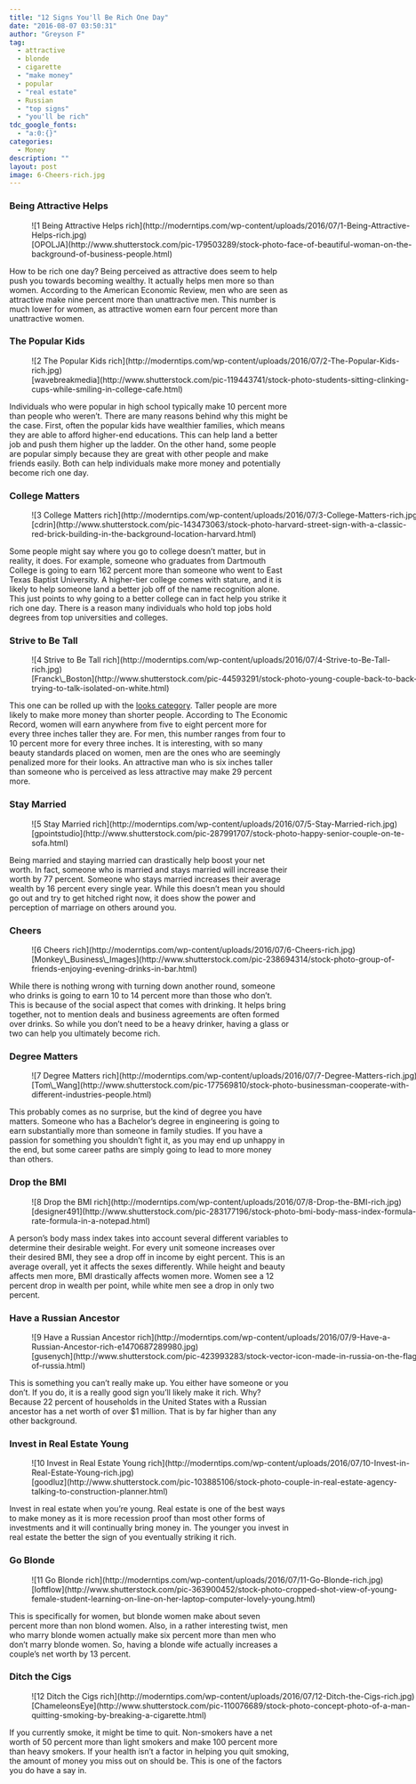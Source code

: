 ```yaml
---
title: "12 Signs You'll Be Rich One Day"
date: "2016-08-07 03:50:31"
author: "Greyson F"
tag:
  - attractive
  - blonde
  - cigarette
  - "make money"
  - popular
  - "real estate"
  - Russian
  - "top signs"
  - "you'll be rich"
tdc_google_fonts:
  - "a:0:{}"
categories:
  - Money
description: ""
layout: post
image: 6-Cheers-rich.jpg
---
```


### Being Attractive Helps

<figure aria-describedby="caption-attachment-3991" class="wp-caption alignnone" id="attachment_3991" style="width: 700px">![1 Being Attractive Helps rich](http://moderntips.com/wp-content/uploads/2016/07/1-Being-Attractive-Helps-rich.jpg)<figcaption class="wp-caption-text" id="caption-attachment-3991">[OPOLJA](http://www.shutterstock.com/pic-179503289/stock-photo-face-of-beautiful-woman-on-the-background-of-business-people.html)</figcaption></figure>

How to be rich one day? Being perceived as attractive does seem to help push you towards becoming wealthy. It actually helps men more so than women. According to the American Economic Review, men who are seen as attractive make nine percent more than unattractive men. This number is much lower for women, as attractive women earn four percent more than unattractive women.

### The Popular Kids

<figure aria-describedby="caption-attachment-3992" class="wp-caption alignnone" id="attachment_3992" style="width: 700px">![2 The Popular Kids rich](http://moderntips.com/wp-content/uploads/2016/07/2-The-Popular-Kids-rich.jpg)<figcaption class="wp-caption-text" id="caption-attachment-3992">[wavebreakmedia](http://www.shutterstock.com/pic-119443741/stock-photo-students-sitting-clinking-cups-while-smiling-in-college-cafe.html)</figcaption></figure>

Individuals who were popular in high school typically make 10 percent more than people who weren’t. There are many reasons behind why this might be the case. First, often the popular kids have wealthier families, which means they are able to afford higher-end educations. This can help land a better job and push them higher up the ladder. On the other hand, some people are popular simply because they are great with other people and make friends easily. Both can help individuals make more money and potentially become rich one day.

### College Matters

<figure aria-describedby="caption-attachment-3993" class="wp-caption alignnone" id="attachment_3993" style="width: 700px">![3 College Matters rich](http://moderntips.com/wp-content/uploads/2016/07/3-College-Matters-rich.jpg)<figcaption class="wp-caption-text" id="caption-attachment-3993">[cdrin](http://www.shutterstock.com/pic-143473063/stock-photo-harvard-street-sign-with-a-classic-red-brick-building-in-the-background-location-harvard.html)</figcaption></figure>

Some people might say where you go to college doesn’t matter, but in reality, it does. For example, someone who graduates from Dartmouth College is going to earn 162 percent more than someone who went to East Texas Baptist University. A higher-tier college comes with stature, and it is likely to help someone land a better job off of the name recognition alone. This just points to why going to a better college can in fact help you strike it rich one day. There is a reason many individuals who hold top jobs hold degrees from top universities and colleges.

### Strive to Be Tall

<figure aria-describedby="caption-attachment-3994" class="wp-caption alignnone" id="attachment_3994" style="width: 700px">![4 Strive to Be Tall rich](http://moderntips.com/wp-content/uploads/2016/07/4-Strive-to-Be-Tall-rich.jpg)<figcaption class="wp-caption-text" id="caption-attachment-3994">[Franck\_Boston](http://www.shutterstock.com/pic-44593291/stock-photo-young-couple-back-to-back-trying-to-talk-isolated-on-white.html)</figcaption></figure>

This one can be rolled up with the [looks category](http://www.businessinsider.com/15-signs-you-will-be-rich-2010-10?op=1). Taller people are more likely to make more money than shorter people. According to The Economic Record, women will earn anywhere from five to eight percent more for every three inches taller they are. For men, this number ranges from four to 10 percent more for every three inches. It is interesting, with so many beauty standards placed on women, men are the ones who are seemingly penalized more for their looks. An attractive man who is six inches taller than someone who is perceived as less attractive may make 29 percent more.

### Stay Married

<figure aria-describedby="caption-attachment-3995" class="wp-caption alignnone" id="attachment_3995" style="width: 700px">![5 Stay Married rich](http://moderntips.com/wp-content/uploads/2016/07/5-Stay-Married-rich.jpg)<figcaption class="wp-caption-text" id="caption-attachment-3995">[gpointstudio](http://www.shutterstock.com/pic-287991707/stock-photo-happy-senior-couple-on-te-sofa.html)</figcaption></figure>

Being married and staying married can drastically help boost your net worth. In fact, someone who is married and stays married will increase their worth by 77 percent. Someone who stays married increases their average wealth by 16 percent every single year. While this doesn’t mean you should go out and try to get hitched right now, it does show the power and perception of marriage on others around you.

### Cheers

<figure aria-describedby="caption-attachment-3996" class="wp-caption alignnone" id="attachment_3996" style="width: 700px">![6 Cheers rich](http://moderntips.com/wp-content/uploads/2016/07/6-Cheers-rich.jpg)<figcaption class="wp-caption-text" id="caption-attachment-3996">[Monkey\_Business\_Images](http://www.shutterstock.com/pic-238694314/stock-photo-group-of-friends-enjoying-evening-drinks-in-bar.html)</figcaption></figure>

While there is nothing wrong with turning down another round, someone who drinks is going to earn 10 to 14 percent more than those who don’t. This is because of the social aspect that comes with drinking. It helps bring together, not to mention deals and business agreements are often formed over drinks. So while you don’t need to be a heavy drinker, having a glass or two can help you ultimately become rich.

### Degree Matters

<figure aria-describedby="caption-attachment-3997" class="wp-caption alignnone" id="attachment_3997" style="width: 700px">![7 Degree Matters rich](http://moderntips.com/wp-content/uploads/2016/07/7-Degree-Matters-rich.jpg)<figcaption class="wp-caption-text" id="caption-attachment-3997">[Tom\_Wang](http://www.shutterstock.com/pic-177569810/stock-photo-businessman-cooperate-with-different-industries-people.html)</figcaption></figure>

This probably comes as no surprise, but the kind of degree you have matters. Someone who has a Bachelor’s degree in engineering is going to earn substantially more than someone in family studies. If you have a passion for something you shouldn’t fight it, as you may end up unhappy in the end, but some career paths are simply going to lead to more money than others.

### Drop the BMI

<figure aria-describedby="caption-attachment-3998" class="wp-caption alignnone" id="attachment_3998" style="width: 700px">![8 Drop the BMI rich](http://moderntips.com/wp-content/uploads/2016/07/8-Drop-the-BMI-rich.jpg)<figcaption class="wp-caption-text" id="caption-attachment-3998">[designer491](http://www.shutterstock.com/pic-283177196/stock-photo-bmi-body-mass-index-formula-rate-formula-in-a-notepad.html)</figcaption></figure>

A person’s body mass index takes into account several different variables to determine their desirable weight. For every unit someone increases over their desired BMI, they see a drop off in income by eight percent. This is an average overall, yet it affects the sexes differently. While height and beauty affects men more, BMI drastically affects women more. Women see a 12 percent drop in wealth per point, while white men see a drop in only two percent.

### Have a Russian Ancestor

<figure aria-describedby="caption-attachment-3999" class="wp-caption alignnone" id="attachment_3999" style="width: 700px">![9 Have a Russian Ancestor rich](http://moderntips.com/wp-content/uploads/2016/07/9-Have-a-Russian-Ancestor-rich-e1470687289980.jpg)<figcaption class="wp-caption-text" id="caption-attachment-3999">[gusenych](http://www.shutterstock.com/pic-423993283/stock-vector-icon-made-in-russia-on-the-flag-of-russia.html)  
</figcaption></figure>

This is something you can’t really make up. You either have someone or you don’t. If you do, it is a really good sign you’ll likely make it rich. Why? Because 22 percent of households in the United States with a Russian ancestor has a net worth of over $1 million. That is by far higher than any other background.

### Invest in Real Estate Young

<figure aria-describedby="caption-attachment-4000" class="wp-caption alignnone" id="attachment_4000" style="width: 700px">![10 Invest in Real Estate Young rich](http://moderntips.com/wp-content/uploads/2016/07/10-Invest-in-Real-Estate-Young-rich.jpg)<figcaption class="wp-caption-text" id="caption-attachment-4000">[goodluz](http://www.shutterstock.com/pic-103885106/stock-photo-couple-in-real-estate-agency-talking-to-construction-planner.html)</figcaption></figure>

Invest in real estate when you’re young. Real estate is one of the best ways to make money as it is more recession proof than most other forms of investments and it will continually bring money in. The younger you invest in real estate the better the sign of you eventually striking it rich.

### Go Blonde

<figure aria-describedby="caption-attachment-4001" class="wp-caption alignnone" id="attachment_4001" style="width: 700px">![11 Go Blonde rich](http://moderntips.com/wp-content/uploads/2016/07/11-Go-Blonde-rich.jpg)<figcaption class="wp-caption-text" id="caption-attachment-4001">[loftflow](http://www.shutterstock.com/pic-363900452/stock-photo-cropped-shot-view-of-young-female-student-learning-on-line-on-her-laptop-computer-lovely-young.html)</figcaption></figure>

This is specifically for women, but blonde women make about seven percent more than non blond women. Also, in a rather interesting twist, men who marry blonde women actually make six percent more than men who don’t marry blonde women. So, having a blonde wife actually increases a couple’s net worth by 13 percent.

### Ditch the Cigs

<figure aria-describedby="caption-attachment-4002" class="wp-caption alignnone" id="attachment_4002" style="width: 700px">![12 Ditch the Cigs rich](http://moderntips.com/wp-content/uploads/2016/07/12-Ditch-the-Cigs-rich.jpg)<figcaption class="wp-caption-text" id="caption-attachment-4002">[ChameleonsEye](http://www.shutterstock.com/pic-110076689/stock-photo-concept-photo-of-a-man-quitting-smoking-by-breaking-a-cigarette.html)</figcaption></figure>

If you currently smoke, it might be time to quit. Non-smokers have a net worth of 50 percent more than light smokers and make 100 percent more than heavy smokers. If your health isn’t a factor in helping you quit smoking, the amount of money you miss out on should be. This is one of the factors you do have a say in.
